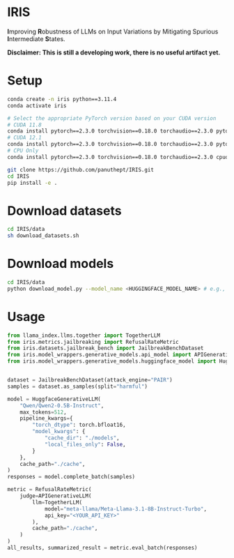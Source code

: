 # IRIS
**I**mproving **R**obustness of LLMs on Input Variations by Mitigating Spurious **I**ntermediate **S**tates.

**Disclaimer: This is still a developing work, there is no useful artifact yet.**

# Setup
```bash
conda create -n iris python==3.11.4
conda activate iris

# Select the appropriate PyTorch version based on your CUDA version
# CUDA 11.8
conda install pytorch==2.3.0 torchvision==0.18.0 torchaudio==2.3.0 pytorch-cuda=11.8 -c pytorch -c nvidia
# CUDA 12.1
conda install pytorch==2.3.0 torchvision==0.18.0 torchaudio==2.3.0 pytorch-cuda=12.1 -c pytorch -c nvidia
# CPU Only
conda install pytorch==2.3.0 torchvision==0.18.0 torchaudio==2.3.0 cpuonly -c pytorch
```
```bash
git clone https://github.com/panuthept/IRIS.git
cd IRIS
pip install -e .
```

# Download datasets
```bash
cd IRIS/data
sh download_datasets.sh
```

# Download models
```bash
cd IRIS/data
python download_model.py --model_name <HUGGINGFACE_MODEL_NAME> # e.g., Qwen/Qwen2-0.5B-Instruct
```

# Usage
```python
from llama_index.llms.together import TogetherLLM
from iris.metrics.jailbreaking import RefusalRateMetric
from iris.datasets.jailbreak_bench import JailbreakBenchDataset
from iris.model_wrappers.generative_models.api_model import APIGenerativeLLM
from iris.model_wrappers.generative_models.huggingface_model import HuggfaceGenerativeLLM


dataset = JailbreakBenchDataset(attack_engine="PAIR")
samples = dataset.as_samples(split="harmful")

model = HuggfaceGenerativeLLM(
    "Qwen/Qwen2-0.5B-Instruct",
    max_tokens=512,
    pipeline_kwargs={
        "torch_dtype": torch.bfloat16,
        "model_kwargs": {
            "cache_dir": "./models",
            "local_files_only": False,
        }
    },
    cache_path="./cache",
)
responses = model.complete_batch(samples)

metric = RefusalRateMetric(
    judge=APIGenerativeLLM(
        llm=TogetherLLM(
            model="meta-llama/Meta-Llama-3.1-8B-Instruct-Turbo",
            api_key="<YOUR_API_KEY>"
        ),
        cache_path="./cache",
    )
)
all_results, summarized_result = metric.eval_batch(responses)
```
